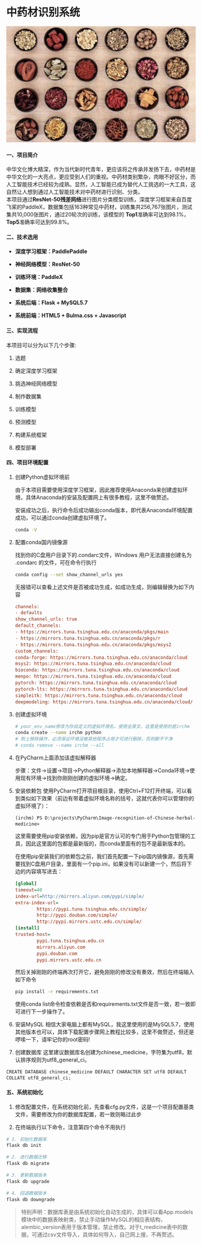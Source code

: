 # 中药材识别系统

![image](https://github.com/mengze666/Image-recognition-of-Chinese-herbal-medicine/blob/master/static/images/baike.jpg)

#### 一、项目简介

中华文化博大精深，作为当代新时代青年，更应该将之传承并发扬下去，中药材是中华文化的一大亮点，更应受到人们的重视。中药材类别繁杂，肉眼不好区分，而人工智能技术已经较为成熟。显然，人工智能已成为替代人工挑选的一大工具，这自然让人想到通过人工智能技术对中药材进行识别、分类。  
本项目通过**ResNet-50残差网络**进行图片分类模型训练，深度学习框架来自百度飞桨的PaddleX，数据集包括163种常见中药材，训练集共256,767张图片，测试集共10,000张图片，通过20轮次的训练，该模型的 **Top1**准确率可达到98.1%，**Top5**准确率可达到99.8%。

#### 二、技术选用

- **深度学习框架：PaddlePaddle**

- **神经网络模型：ResNet-50**

- **训练环境：PaddleX**

- **数据集：网络收集整合**

- **系统后端：Flask + MySQL5.7**

- **系统前端：HTML5 + Bulma.css + Javascript**

#### 三、实现流程

本项目可以分为以下几个步骤:

1. 选题

2. 确定深度学习框架

3. 挑选神经网络模型

4. 制作数据集

5. 训练模型

6. 预测模型

7. 构建系统框架

8. 模型部署

#### 四、项目环境配置

1. 创建Python虚拟环境前
   
   由于本项目需要使用深度学习框架，因此推荐使用Anaconda来创建虚拟环境，具体Anaconda的安装及配置网上有很多教程，这里不做赘述。
   
   安装成功之后，执行命令后成功输出conda版本，即代表Anaconda环境配置成功，可以通过conda创建虚拟环境了。
   
   ```bash
   conda -V
   ```

2. 配置conda国内镜像源
   
   找到你的C盘用户目录下的.condarc文件，Windows 用户无法直接创建名为 .condarc 的文件，可在命令行执行
   
   ```bash
   conda config --set show_channel_urls yes
   ```
   
    无报错可以查看上述文件是否被成功生成，如成功生成，则编辑替换为如下内容
   
   ```ini
   channels:
   - defaults
   show_channel_urls: true
   default_channels:
   - https://mirrors.tuna.tsinghua.edu.cn/anaconda/pkgs/main
   - https://mirrors.tuna.tsinghua.edu.cn/anaconda/pkgs/r
   - https://mirrors.tuna.tsinghua.edu.cn/anaconda/pkgs/msys2
   custom_channels:
   conda-forge: https://mirrors.tuna.tsinghua.edu.cn/anaconda/cloud
   msys2: https://mirrors.tuna.tsinghua.edu.cn/anaconda/cloud
   bioconda: https://mirrors.tuna.tsinghua.edu.cn/anaconda/cloud
   menpo: https://mirrors.tuna.tsinghua.edu.cn/anaconda/cloud
   pytorch: https://mirrors.tuna.tsinghua.edu.cn/anaconda/cloud
   pytorch-lts: https://mirrors.tuna.tsinghua.edu.cn/anaconda/cloud
   simpleitk: https://mirrors.tuna.tsinghua.edu.cn/anaconda/cloud
   deepmodeling: https://mirrors.tuna.tsinghua.edu.cn/anaconda/cloud/
   ```

3. 创建虚拟环境
   
   ```bash
   # your_env_name修改为你自定义的虚拟环境名，使用全英文，这里是使用的是irchm
   conda create --name irchm python
   # 附上移除操作，必须保证环境没被其他程序占用才可进行删除，否则删不干净
   # conda remove --name irchm --all
   ```

4. 在PyCharm上面添加该虚拟解释器
   
   步骤：文件->设置->项目->Python解释器->添加本地解释器->Conda环境->使用现有环境->找到你刚刚创建的虚拟环境->确定。

5. 安装依赖包
   使用PyCharm打开项目根目录，使用Ctrl+F12打开终端，可以看到类似如下效果（前边有带着虚拟环境名称的括号，这就代表你可以管理你的虚拟环境了）：
   
   ```text
   (irchm) PS D:\projects\PyCharm\Image-recognition-of-Chinese-herbal-medicine>
   ```
   
   这里需要使用pip安装依赖，因为pip是官方认可的专门用于Python包管理的工具，因此这里面的包都是最新版的，而conda里面有的包不是最新版本的。
   
   在使用pip安装我们的依赖包之前，我们首先配置一下pip国内镜像源，首先需要找到C盘用户目录，里面有一个pip.ini，如果没有可以新建一个，然后将下边的内容填写进去：
   
   ```ini
   [global]
   timeout=40
   index-url=http://mirrors.aliyun.com/pypi/simple/
   extra-index-url=
           https://pypi.tuna.tsinghua.edu.cn/simple/
           http://pypi.douban.com/simple/
           http://pypi.mirrors.ustc.edu.cn/simple/
   [install]
   trusted-host=
           pypi.tuna.tsinghua.edu.cn
           mirrors.aliyun.com
           pypi.douban.com
           pypi.mirrors.ustc.edu.cn
   ```
   
   然后关掉刚刚的终端再次打开它，避免刚刚的修改没有奏效，然后在终端输入如下命令
   
   ```bash
   pip install -r requirements.txt
   ```
   
   使用conda list命令检查依赖是否和requirements.txt文件是否一致，若一致即可进行下一步操作了。

6. 安装MySQL
   相信大家电脑上都有MySQL，我这里使用的是MySQL5.7，使用其他版本也可以，具体下载配置步骤网上教程比较多，这里不做赘述，但还是啰嗦一下，请牢记你的root密码!

7. 创建数据库
   这里建议数据库名创建为chinese_medicine，字符集为utf8，默认排序规则为utf8_general_ci。

```MySQL
CREATE DATABASE chinese_medicine DEFAULT CHARACTER SET utf8 DEFAULT COLLATE utf8_general_ci;
```

#### 五、系统初始化

1. 修改配置文件，在系统初始化前，先查看cfg.py文件，这是一个项目配置基类文件，需要修改为你的数据库配置，若一致则略过此步

2. 在终端执行以下命令，注意第四个命令不用执行

```bash
# 1. 初始化数据库 
flask db init
```

```bash
# 2. 进行数据迁移
flask db migrate
```

```bash
# 3. 更新数据版本
flask db upgrade
```

```bash
# 4. 回退数据版本
flask db downgrade
```

> 特别声明：数据库表是由系统初始化自动生成的，具体可以看App.models模块中的数据表映射类，禁止手动操作MySQL的相应表结构，alembic_version表用于版本管理，禁止修改。对于t_medicine表中的数据，可通过csv文件导入，具体如何导入，自己网上搜，不再赘述。

# 

